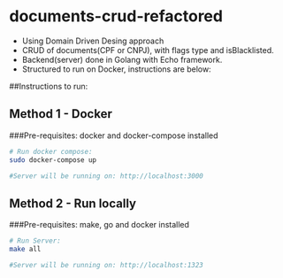 # documents-crud-refactored

- Using Domain Driven Desing approach
- CRUD of documents(CPF or CNPJ), with flags type and isBlacklisted.
- Backend(server) done in Golang with Echo framework.
- Structured to run on Docker, instructions are below:

##Instructions to run:

## Method 1 - Docker
###Pre-requisites: docker and docker-compose installed
```bash
# Run docker compose:
sudo docker-compose up

#Server will be running on: http://localhost:3000

```

## Method 2 - Run locally
###Pre-requisites: make, go and docker installed
```bash
# Run Server:
make all

#Server will be running on: http://localhost:1323
```
